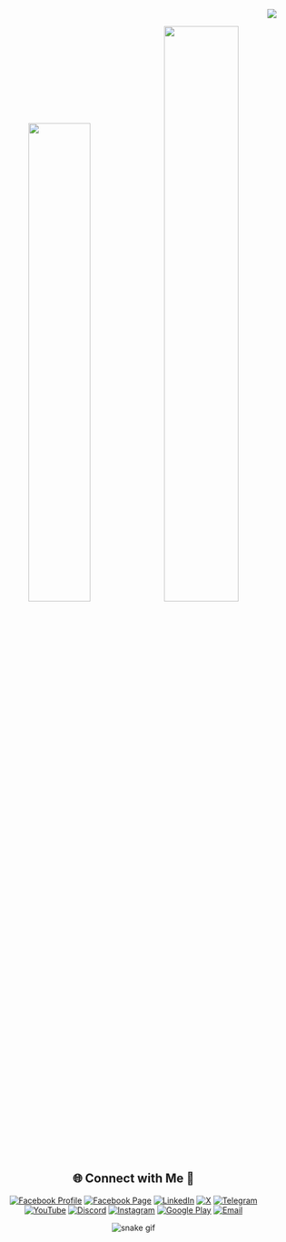 <!-- Counter -->
<div align="right">
  
  [![](https://visitcount.itsvg.in/api?id=Dream-Journey-Official&icon=5&color=6)](https://visitcount.itsvg.in) 
  
</div>


<!-- Stats -->
<div align="center">
  <img src="https://github-readme-stats.vercel.app/api?username=Dream-Journey-Official&theme=aura&hide_border=true&include_all_commits=true&count_private=true" width="46.5%" /> <!--</br> -->
  <img src="https://github-readme-streak-stats.herokuapp.com/?user=Dream-Journey-Official&theme=aura&hide_border=true" width="51%" />
  <!--<img src="https://github-readme-stats.vercel.app/api/top-langs/?username=Dream-Journey-Official&theme=aura&hide_border=true&include_all_commits=true&count_private=true&layout=compact" width="36%" /> </br> -->
</div>

<!-- Socials -->
<div align="center">
  
## 🌐 Connect with Me 🍬
[![Facebook Profile](https://img.shields.io/badge/Facebook_Profile-1877F2.svg?logo=facebook&logoColor=white)](https://www.facebook.com/dream.journey.page/) 
[![Facebook Page](https://img.shields.io/badge/Facebook_Page-1877F2.svg?logo=facebook&logoColor=white)](https://www.facebook.com/dream.journey.page) 
[![LinkedIn](https://img.shields.io/badge/LinkedIn-%230077B5.svg?logo=linkedin&logoColor=white)](https://www.linkedin.com/in/md-imran-nazir-devloper) 
[![X](https://img.shields.io/badge/X-black.svg?logo=X&logoColor=white)](https://x.com/Dream_JourneyBD) 
[![Telegram](https://img.shields.io/badge/Telegram-2CA5E0.svg?logo=Telegram&logoColor=white)](https://t.me/dream_journey_official) 
[![YouTube](https://img.shields.io/badge/YouTube-%23FF0000.svg?logo=YouTube&logoColor=white)](https://www.youtube.com/@DreamJourneyOfficial) 
[![Discord](https://img.shields.io/badge/Discord-%237289DA.svg?logo=discord&logoColor=white)](https://discord.gg/X9wzJzcz)
[![Instagram](https://img.shields.io/badge/Instagram-%23E4405F.svg?logo=Instagram&logoColor=white)](https://www.instagram.com/developerimrannazir/) 
[![Google Play](https://img.shields.io/badge/Google_Play-414141.svg?logo=google-play&logoColor=white)](https://play.google.com/store/apps/dev?id=5477843962633301530) 
[![Email](https://img.shields.io/badge/Email-D14836.svg?logo=gmail&logoColor=white)](mailto:imrannazirjihad@gmail.com)


</div>

<!-- Snake -->
<div align="center">
    
  ![snake gif](https://github.com/Dream-Journey-Official/Dream-Journey-Official/blob/output/github-snake.svg)
</div>
